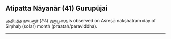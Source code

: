 ## Atipatta Nāyanār (41) Gurupūjai
அதிபத்த நாயனார் (௪௧) குருபூஜை is observed on Āśreṣā nakṣhatram day of Siṃhaḥ (solar) month (praatah/paraviddha).



---
